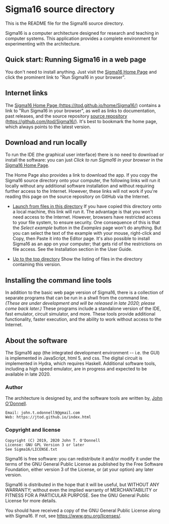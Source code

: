 # Sigma16 source directory

This is the README file for the Sigma16 source directory.

Sigma16 is a computer architecture designed for research and teaching
in computer systems.  This application provides a complete environment
for experimenting with the architecture.

## Quick start: Running Sigma16 in a web page

You don't need to install anything.  Just visit the [Sigma16 Home
Page](https://jtod.github.io/home/Sigma16/) and click the prominent
link to "Run Sigma16 in your browser".
  
## Internet links

The [Sigma16 Home Page
(https://jtod.github.io/home/Sigma16/)](https://jtod.github.io/home/Sigma16/)
contains a link to "Run Sigma16 in your browser", as well as links to
documentation, past releases, and the source repository [source
repository
(https://github.com/jtod/Sigma16/)](https://github.com/jtod/Sigma16/).
It's best to bookmark the home page, which always points to the latest
version.

## Download and run locally

To run the IDE (the graphical user interface) there is no need to
download or install the software: you can just *Click to run Sigma16
in your browser* in the [Sigma16 Home
Page](https://jtod.github.io/home/Sigma16/).

The Home Page also provides a link to download the app.  If you copy
the Sigma16 source directory onto your computer, the following links
will run it locally without any additional software installation and
without requiring further access to the Internet.  However, these
links will not work if you're reading this page on the source
repository on GitHub via the Internet.

* [Launch from files in this directory](./app/Sigma16.html) If you
  have copied this directory onto a local machine, this link will run
  it.  The advantage is that you won't need access to the Internet.
  However, browsers have restricted access to your file system, to
  ensure security.  One consequence of this is that the *Select
  example* button in the *Examples* page won't do anything.  But you
  can select the text of the example with your mouse, right-click and
  Copy, then Paste it into the Editor page.  It's also possible to
  install Sigma16 as an app on your computer; that gets rid of the
  restrictions on file access.  See the Installation section in the
  User Guide.

* [Up to the top directory](./) Show the listing of files in the
  directory containing this version.

## Installing the command line tools

In addition to the basic web page version of Sigma16, there is a
collection of separate programs that can be run in a shwll from the
command line.  *(These are under development and will be released in
late 2020; please come back later.)* These programs include a
standalone version of the IDE, fast emulator, circuit simulator, and
more.  These tools provide additional functionality, faster execution,
and the ability to work without access to the Internet.

## About the software

The Sigma16 app (the integrated development environment -- i.e. the
GUI) is implemented in JavaScript, html 5, and css.  The digital
circuit is implemented in Hydra, which requires Haskell.  Additional
software tools, including a high speed emulator, are in progress and
expected to be available in late 2020.

### Author

The architecture is designed by, and the software tools are written
by, [John O'Donnell](https://jtod.github.io/index.html).

~~~~
Email: john.t.odonnell9@gmail.com
Web: https://jtod.github.io/index.html
~~~~

### Copyright and license

~~~~
Copyright (C) 2019, 2020 John T. O'Donnell
License: GNU GPL Version 3 or later
See Sigma16/LICENSE.txt
~~~~

Sigma16 is free software: you can redistribute it and/or modify it
under the terms of the GNU General Public License as published by the
Free Software Foundation, either version 3 of the License, or (at your
option) any later version.

Sigma16 is distributed in the hope that it will be useful, but WITHOUT
ANY WARRANTY; without even the implied warranty of MERCHANTABILITY or
FITNESS FOR A PARTICULAR PURPOSE.  See the GNU General Public License
for more details.

You should have received a copy of the GNU General Public License
along with Sigma16.  If not, see <https://www.gnu.org/licenses/>.
